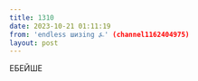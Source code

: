 ```yaml
---
title: 1310
date: 2023-10-21 01:11:19
from: 'endless шизing ⍼' (channel1162404975)
layout: post
---
```


ЕБЕЙШЕ
